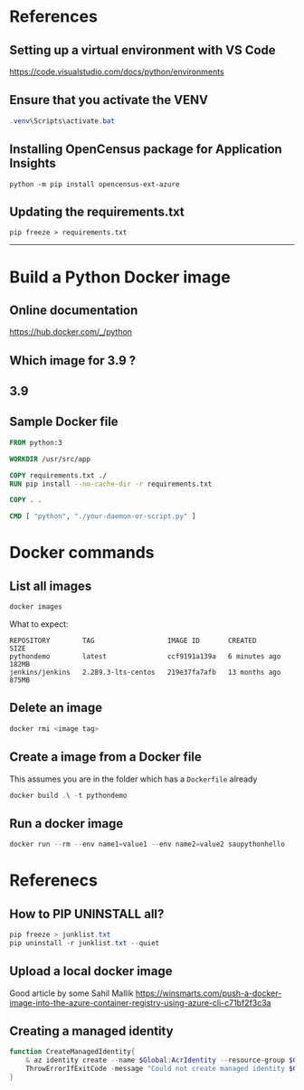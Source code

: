 # References

## Setting up a virtual environment with VS Code

https://code.visualstudio.com/docs/python/environments

## Ensure that you activate the VENV
```powershell
.venv\Scripts\activate.bat
```


## Installing OpenCensus package for Application Insights

```
python -m pip install opencensus-ext-azure
```

## Updating the requirements.txt

```
pip freeze > requirements.txt 
```


---

# Build a Python Docker image

## Online documentation
https://hub.docker.com/_/python

## Which image for 3.9 ?
3.9
---

## Sample Docker file
```dockerfile
FROM python:3

WORKDIR /usr/src/app

COPY requirements.txt ./
RUN pip install --no-cache-dir -r requirements.txt

COPY . .

CMD [ "python", "./your-daemon-or-script.py" ]
```


# Docker commands


## List all images
```powershell
docker images
```

What to expect:
```
REPOSITORY        TAG                  IMAGE ID       CREATED         SIZE
pythondemo        latest               ccf9191a139a   6 minutes ago   182MB
jenkins/jenkins   2.289.3-lts-centos   219e37fa7afb   13 months ago   875MB

```

## Delete an image 
```powershell
docker rmi <image tag>
```

## Create a image from a Docker file
This assumes you are in the folder which has a `Dockerfile` already
```powershell
docker build .\ -t pythondemo
```

## Run a docker image

```powershell
docker run --rm --env name1=value1 --env name2=value2 saupythonhello
```

# Referenecs
## How to PIP UNINSTALL all?

```powershell
pip freeze > junklist.txt
pip uninstall -r junklist.txt --quiet
```

## Upload a local docker image
Good article by some Sahil Mallik
https://winsmarts.com/push-a-docker-image-into-the-azure-container-registry-using-azure-cli-c71bf2f3c3a

## Creating a managed identity
```powershell
function CreateManagedIdentity{
    & az identity create --name $Global:AcrIdentity --resource-group $Global:ResourceGroup
    ThrowErrorIfExitCode -message "Could not create managed identity $Global:AcrIdentity"
}

```